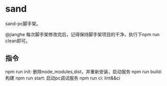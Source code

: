 # sand
sand-pc脚手架。

@jianghe 每次脚手架修改完后，记得保持脚手架项目的干净，执行下npm run clean即可。

## 指令
npm run init: 删除node_modules,dist，并重新安装，启动服务
npm run build: 构建
npm run start: 启动pc调试服务
npm run ci: lint&&ci
